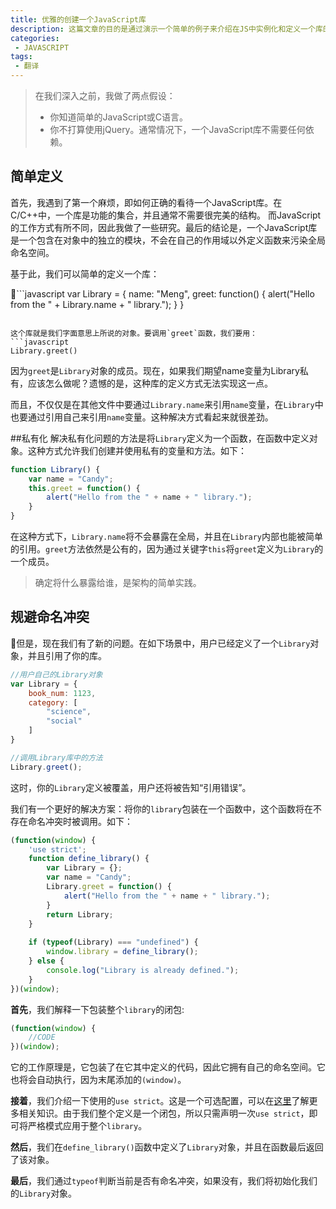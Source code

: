 ```yaml
---
title: 优雅的创建一个JavaScript库
description: 这篇文章的目的是通过演示一个简单的例子来介绍在JS中实例化和定义一个库的正确方法，以优化他人编写或维护自己的JS库。
categories: 
 - JAVASCRIPT
tags:
 - 翻译
---
```


>在我们深入之前，我做了两点假设：
>* 你知道简单的JavaScript或C语言。
>* 你不打算使用jQuery。通常情况下，一个JavaScript库不需要任何依赖。

<!-- more -->

## 简单定义
首先，我遇到了第一个麻烦，即如何正确的看待一个JavaScript库。在C/C++中，一个库是功能的集合，并且通常不需要很完美的结构。
而JavaScript的工作方式有所不同，因此我做了一些研究。最后的结论是，一个JavaScript库是一个包含在对象中的独立的模块，不会在自己的作用域以外定义函数来污染全局命名空间。

基于此，我们可以简单的定义一个库：

```javascript
var Library = {
    name: "Meng",
    greet: function() {
        alert("Hello from the " + Library.name + " library.");
    }
}
```

这个库就是我们字面意思上所说的对象。要调用`greet`函数，我们要用：
```javascript
Library.greet()
```
因为`greet`是`Library`对象的成员。现在，如果我们期望name变量为Library私有，应该怎么做呢？遗憾的是，这种库的定义方式无法实现这一点。

而且，不仅仅是在其他文件中要通过`Library.name`来引用`name`变量，在`Library`中也要通过引用自己来引用`name`变量。这种解决方式看起来就很差劲。

##私有化
解决私有化问题的方法是将`Library`定义为一个函数，在函数中定义对象。这种方式允许我们创建并使用私有的变量和方法。如下：
```javascript
function Library() {
    var name = "Candy";
    this.greet = function() {
        alert("Hello from the " + name + " library.");
    }
}
```
在这种方式下，`Library.name`将不会暴露在全局，并且在`Library`内部也能被简单的引用。`greet`方法依然是公有的，因为通过关键字`this`将`greet`定义为`Library`的一个成员。

> 确定将什么暴露给谁，是架构的简单实践。

## 规避命名冲突
但是，现在我们有了新的问题。在如下场景中，用户已经定义了一个`Library`对象，并且引用了你的库。
```javascript
//用户自己的Library对象
var Library = {
    book_num: 1123,
    category: [
        "science",
        "social"
    ]
}

//调用Library库中的方法
Library.greet();
```
这时，你的`Library`定义被覆盖，用户还将被告知“引用错误”。

我们有一个更好的解决方案：将你的`library`包装在一个函数中，这个函数将在不存在命名冲突时被调用。如下：

```javascript
(function(window) {
    'use strict';
    function define_library() {
        var Library = {};
        var name = "Candy";
        Library.greet = function() {
            alert("Hello from the " + name + " library.");
        }
        return Library;
    }
    
    if (typeof(Library) === "undefined") {
        window.library = define_library();
    } else {
        console.log("Library is already defined.");
    }
})(window);
```
**首先**，我们解释一下包装整个`library`的闭包:
```javascript
(function(window) {
    //CODE
})(window);
```
它的工作原理是，它包装了在它其中定义的代码，因此它拥有自己的命名空间。它也将会自动执行，因为末尾添加的`(window)`。

**接着**，我们介绍一下使用的`use strict`。这是一个可选配置，可以在[这里](https://developer.mozilla.org/en-US/docs/Web/JavaScript/Reference/Functions_and_function_scope/Strict_mode)了解更多相关知识。由于我们整个定义是一个闭包，所以只需声明一次`use strict`，即可将严格模式应用于整个`library`。

**然后**，我们在`define_library()`函数中定义了`Library`对象，并且在函数最后返回了该对象。

**最后**，我们通过`typeof`判断当前是否有命名冲突，如果没有，我们将初始化我们的`Library`对象。